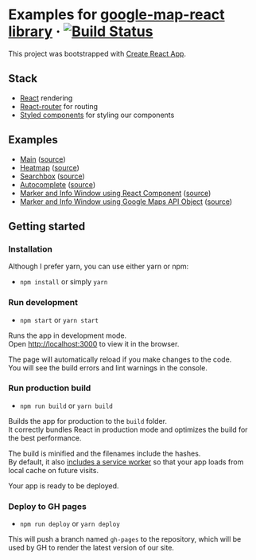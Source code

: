 # Examples for [google-map-react library](https://github.com/google-map-react/google-map-react) &middot; [![Build Status](https://travis-ci.org/google-map-react/google-map-react-examples.svg?branch=master)](https://travis-ci.org/google-map-react/google-map-react-examples)

This project was bootstrapped with [Create React App](https://github.com/facebookincubator/create-react-app).

## Stack

- [React](https://facebook.github.io/react) rendering
- [React-router](https://reacttraining.com/react-router/) for routing
- [Styled components](https://www.styled-components.com/) for styling our components

## Examples

- [Main](https://google-map-react.github.io/google-map-react-examples/?path=/story/main-examples--base) ([source](https://github.com/google-map-react/google-map-react-examples/blob/master/src/examples/Main.js))
- [Heatmap](https://google-map-react.github.io/google-map-react-examples/?path=/story/heatmap-examples--base) ([source](https://github.com/google-map-react/google-map-react-examples/blob/master/src/examples/Heatmap.js))
- [Searchbox](https://google-map-react.github.io/google-map-react-examples/?path=/story/searchbox-examples--base) ([source](https://github.com/google-map-react/google-map-react-examples/blob/master/src/examples/Searchbox.js))
- [Autocomplete](https://google-map-react.github.io/google-map-react-examples/?path=/story/autocomplete-examples--base) ([source](https://github.com/google-map-react/google-map-react-examples/blob/master/src/examples/Searchbox.js))
- [Marker and Info Window using React Component](https://google-map-react.github.io/google-map-react-examples/?path=/story/markerinfo-examples--custom-component) ([source](https://github.com/google-map-react/google-map-react-examples/blob/master/src/examples/MarkerInfoWindow.js))
- [Marker and Info Window using Google Maps API Object](https://google-map-react.github.io/google-map-react-examples/?path=/story/markerinfo-examples--default-marker) ([source](https://github.com/google-map-react/google-map-react-examples/blob/master/src/examples/MarkerInfoWindowGmapsObj.js))

## Getting started

### Installation

Although I prefer yarn, you can use either yarn or npm:

- `npm install` or simply `yarn`

### Run development

- `npm start` or `yarn start`

Runs the app in development mode.<br>
Open [http://localhost:3000](http://localhost:3000) to view it in the browser.

The page will automatically reload if you make changes to the code.<br>
You will see the build errors and lint warnings in the console.

### Run production build

- `npm run build` or `yarn build`

Builds the app for production to the `build` folder.<br>
It correctly bundles React in production mode and optimizes the build for the best performance.

The build is minified and the filenames include the hashes.<br>
By default, it also [includes a service worker](https://github.com/facebook/create-react-app/blob/master/packages/react-scripts/template/README.md#making-a-progressive-web-app) so that your app loads from local cache on future visits.

Your app is ready to be deployed.

### Deploy to GH pages

- `npm run deploy` or `yarn deploy`

This will push a branch named `gh-pages` to the repository, which will be used by GH to render the latest version of our site.
